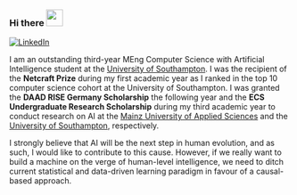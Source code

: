 ### Hi there <img src="https://raw.githubusercontent.com/MartinHeinz/MartinHeinz/master/wave.gif" width="30px">
[![LinkedIn](https://img.shields.io/badge/LinkedIn-%230077B5.svg?&style=for-the-badge&logo=Linkedin&logoColor=white)](https//www.linkedin.com/in/albertotamajo)

I am an outstanding third-year MEng Computer Science with Artificial Intelligence student at the [University of Southampton](https://www.southampton.ac.uk/).
I was the recipient of the **Netcraft Prize** during my first academic year as I ranked in the
top 10 computer science cohort at the University of Southampton. I was granted the **DAAD RISE Germany
Scholarship** the following year and the **ECS Undergraduate Research Scholarship** during my third
academic year to conduct research on AI at the [Mainz University of Applied Sciences](https://www.hs-mainz.de/) and the [University of Southampton](https://www.southampton.ac.uk/), respectively. 

I strongly believe that AI will be the next step in human evolution, and as
such, I would like to contribute to this cause. However, if we really want to build a machine on the verge
of human-level intelligence, we need to ditch current statistical and data-driven learning paradigm in
favour of a causal-based approach.
